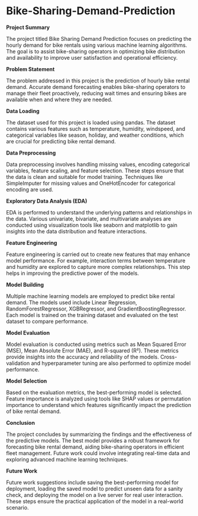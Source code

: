 # Bike-Sharing-Demand-Prediction

**Project Summary**

The project titled Bike Sharing Demand Prediction focuses on predicting the hourly demand for bike rentals using various machine learning algorithms. The goal is to assist bike-sharing operators in optimizing bike distribution and availability to improve user satisfaction and operational efficiency.

**Problem Statement**

The problem addressed in this project is the prediction of hourly bike rental demand. Accurate demand forecasting enables bike-sharing operators to manage their fleet proactively, reducing wait times and ensuring bikes are available when and where they are needed.

**Data Loading**

The dataset used for this project is loaded using pandas. The dataset contains various features such as temperature, humidity, windspeed, and categorical variables like season, holiday, and weather conditions, which are crucial for predicting bike rental demand.

**Data Preprocessing**

Data preprocessing involves handling missing values, encoding categorical variables, feature scaling, and feature selection. These steps ensure that the data is clean and suitable for model training. Techniques like SimpleImputer for missing values and OneHotEncoder for categorical encoding are used.

**Exploratory Data Analysis (EDA)**

EDA is performed to understand the underlying patterns and relationships in the data. Various univariate, bivariate, and multivariate analyses are conducted using visualization tools like seaborn and matplotlib to gain insights into the data distribution and feature interactions.

**Feature Engineering**

Feature engineering is carried out to create new features that may enhance model performance. For example, interaction terms between temperature and humidity are explored to capture more complex relationships. This step helps in improving the predictive power of the models.

**Model Building**

Multiple machine learning models are employed to predict bike rental demand. The models used include Linear Regression, RandomForestRegressor, XGBRegressor, and GradientBoostingRegressor. Each model is trained on the training dataset and evaluated on the test dataset to compare performance.

**Model Evaluation**

Model evaluation is conducted using metrics such as Mean Squared Error (MSE), Mean Absolute Error (MAE), and R-squared (R²). These metrics provide insights into the accuracy and reliability of the models. Cross-validation and hyperparameter tuning are also performed to optimize model performance.

**Model Selection**

Based on the evaluation metrics, the best-performing model is selected. Feature importance is analyzed using tools like SHAP values or permutation importance to understand which features significantly impact the prediction of bike rental demand.

**Conclusion**

The project concludes by summarizing the findings and the effectiveness of the predictive models. The best model provides a robust framework for forecasting bike rental demand, aiding bike-sharing operators in efficient fleet management. Future work could involve integrating real-time data and exploring advanced machine learning techniques.

**Future Work**

Future work suggestions include saving the best-performing model for deployment, loading the saved model to predict unseen data for a sanity check, and deploying the model on a live server for real user interaction. These steps ensure the practical application of the model in a real-world scenario.


